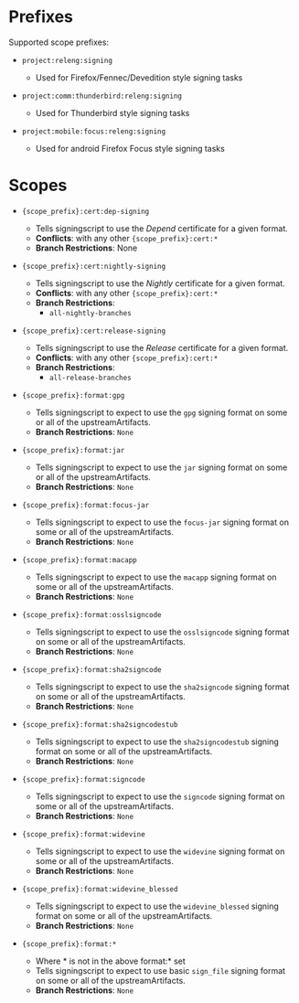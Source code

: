 # Prefixes
Supported scope prefixes:
* `project:releng:signing`
  * Used for Firefox/Fennec/Devedition style signing tasks

* `project:comm:thunderbird:releng:signing`
  * Used for Thunderbird style signing tasks

* `project:mobile:focus:releng:signing`
  * Used for android Firefox Focus style signing tasks

# Scopes

* `{scope_prefix}:cert:dep-signing`
  * Tells signingscript to use the *Depend* certificate for a given format.
  * **Conflicts**: with any other `{scope_prefix}:cert:*`
  * **Branch Restrictions**: None

* `{scope_prefix}:cert:nightly-signing`
  * Tells signingscript to use the *Nightly* certificate for a given format.
  * **Conflicts**: with any other `{scope_prefix}:cert:*`
  * **Branch Restrictions**:
    * `all-nightly-branches`

* `{scope_prefix}:cert:release-signing`
  * Tells signingscript to use the *Release* certificate for a given format.
  * **Conflicts**: with any other `{scope_prefix}:cert:*`
  * **Branch Restrictions**:
    * `all-release-branches`

* `{scope_prefix}:format:gpg`
  * Tells signingscript to expect to use the `gpg` signing format on some or all of the upstreamArtifacts.
  * **Branch Restrictions**: `None`

* `{scope_prefix}:format:jar`
  * Tells signingscript to expect to use the `jar` signing format on some or all of the upstreamArtifacts.
  * **Branch Restrictions**: `None`

* `{scope_prefix}:format:focus-jar`
  * Tells signingscript to expect to use the `focus-jar` signing format on some or all of the upstreamArtifacts.
  * **Branch Restrictions**: `None`

* `{scope_prefix}:format:macapp`
  * Tells signingscript to expect to use the `macapp` signing format on some or all of the upstreamArtifacts.
  * **Branch Restrictions**: `None`

* `{scope_prefix}:format:osslsigncode`
  * Tells signingscript to expect to use the `osslsigncode` signing format on some or all of the upstreamArtifacts.
  * **Branch Restrictions**: `None`

* `{scope_prefix}:format:sha2signcode`
  * Tells signingscript to expect to use the `sha2signcode` signing format on some or all of the upstreamArtifacts.
  * **Branch Restrictions**: `None`

* `{scope_prefix}:format:sha2signcodestub`
  * Tells signingscript to expect to use the `sha2signcodestub` signing format on some or all of the upstreamArtifacts.
  * **Branch Restrictions**: `None`

* `{scope_prefix}:format:signcode`
  * Tells signingscript to expect to use the `signcode` signing format on some or all of the upstreamArtifacts.
  * **Branch Restrictions**: `None`

* `{scope_prefix}:format:widevine`
  * Tells signingscript to expect to use the `widevine` signing format on some or all of the upstreamArtifacts.
  * **Branch Restrictions**: `None`

* `{scope_prefix}:format:widevine_blessed`
  * Tells signingscript to expect to use the `widevine_blessed` signing format on some or all of the upstreamArtifacts.
  * **Branch Restrictions**: `None`

* `{scope_prefix}:format:*`
  * Where * is not in the above format:* set
  * Tells signingscript to expect to use basic `sign_file` signing format on some or all of the upstreamArtifacts.
  * **Branch Restrictions**: `None`
